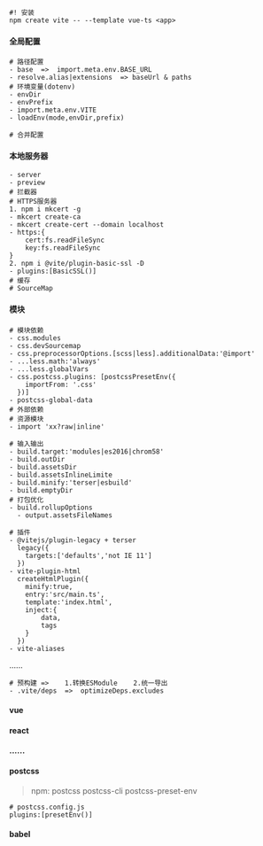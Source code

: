 ```shell
#! 安装
npm create vite -- --template vue-ts <app>
```

#### 全局配置

```shell
# 路径配置
- base  =>  import.meta.env.BASE_URL
- resolve.alias|extensions  => baseUrl & paths
# 环境变量(dotenv)
- envDir
- envPrefix
- import.meta.env.VITE
- loadEnv(mode,envDir,prefix)
```

```shell
# 合并配置
```

#### 本地服务器

```shell
- server
- preview
# 拦截器
# HTTPS服务器
1. npm i mkcert -g
- mkcert create-ca
- mkcert create-cert --domain localhost
- https:{
	cert:fs.readFileSync
	key:fs.readFileSync
}
2. npm i @vite/plugin-basic-ssl -D
- plugins:[BasicSSL()]
# 缓存
# SourceMap
```

#### 模块

```shell
# 模块依赖
- css.modules
- css.devSourcemap
- css.preprocessorOptions.[scss|less].additionalData:'@import'
- ...less.math:'always'
- ...less.globalVars
- css.postcss.plugins: [postcssPresetEnv({
	importFrom: '.css'
  })]
- postcss-global-data
# 外部依赖
# 资源模块
- import 'xx?raw|inline'
```

```shell
# 输入输出
- build.target:'modules|es2016|chrom58'
- build.outDir
- build.assetsDir
- build.assetsInlineLimite
- build.minify:'terser|esbuild'
- build.emptyDir
# 打包优化
- build.rollupOptions
  - output.assetsFileNames
```

```shell
# 插件
- @vitejs/plugin-legacy + terser
  legacy({
  	targets:['defaults','not IE 11']
  })
- vite-plugin-html
  createHtmlPlugin({
  	minify:true,
  	entry:'src/main.ts',
  	template:'index.html',
  	inject:{
  		data,
  		tags
  	}
  })
- vite-aliases
```

......

```shell
# 预构建 =>	1.转换ESModule	2.统一导出
- .vite/deps  =>  optimizeDeps.excludes
```

#### vue

#### react

#### ......

#### postcss

> npm: postcss  postcss-cli  postcss-preset-env

```shell
# postcss.config.js
plugins:[presetEnv()]
```

#### babel
